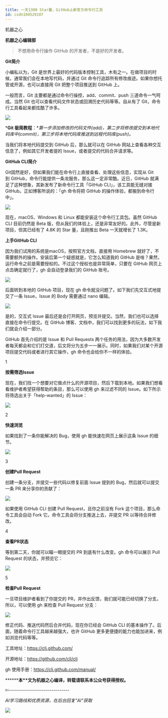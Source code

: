 ```yaml
---
title: 一天1300 Star量，GitHub上新官方命令行工具
id: csdn104529107
---
```


机器之心

**机器之心编辑部**

> 不想用命令行操作 GitHub 的开发者，不是好的开发者。

**Git简介**

小编私以为，Git 是世界上最好的代码版本控制工具，木有之一。在做项目的时候，通常我们会在本地写代码，并通过 Git 命令行追踪所有修改痕迹。如果你想托管或开源，也可以直接用 Git 把整个项目推送到 GitHub 上。

一般而言，Git 主要都是通过命令行操控，add、commit、push 三道命令一气呵成。当然 Git 也可以查看代码文件状态或回溯历史代码等等。自从有了 Git，命令行工具看起来都炫酷了许多。

![](../img/e062eac82629765a63ae70f248f96d85.png)

***Git 极简教程**：**第一步添加修改的代码文件(add)，第二步将修改提交到本地代码库中(commit)，第三步将本地代码库推送到远程代码库(push)。*

当我们将本地代码提交到 GitHub 后，那么就可以在 GitHub 网站上查看各种交互信息了，例如其它开发者提的 Issue，或者提交的代码合并请求等。

**GitHub CLI简介**

Git固然是好，但如果我们能在命令行上直接查看、处理这些信息，实现从 Git 到 GitHub，命令行能提供一条龙服务，那么这一定非常酷。近日，GitHub 就满足了这种想象，其新发布了新命令行工具「GitHub CLI」，该工具能无缝对接 GitHub。正如博客所说的：「gh 命令将把 GitHub 的操作体验，都搬到命令行中」。

![](../img/308c14f139f2e505ea8ee5ad29c77557.png)

现在，macOS、Windows 和 Linux 都能安装这个命令行工具包。虽然 GitHub CLI 目前仍然是 Beta 版，但从我们的体验上，还是非常友好的。此外，尽管是新项目，但其已经有了 4.8K 的 Star 量，且刚推出 Beta 一天就增长了 1.3K。

******上手GitHub CLI******

因为我们试用的系统是macOS，按照官方文档，直接用 Homebrew 就好了，不需要额外的操作。安装后第一个疑惑就是，它怎么知道我的 GitHub 是啥？果然，运行命令之前是需要授权的。不过这个授权也是异常简单，只要在 GitHub 网页上点击确定就行了，gh 会自动登录我们的 GitHub 账号。

![](../img/51a1ab40dc7ce01e37f0a06df34551f6.png)

后面转到本地的 GitHub 项目，现在 gh 命令就没问题了。如下我们先交互式地提交了一条 Issue，Issue 的 Body 需要通过 nano 编辑。

![](../img/84ac9a48b94620119db441ffd00006f1.png)

是的，交互式 Issue 最后还是会打开网页，预览并提交。当然，我们也可以选择直接在命令行提交。在 GitHub 博客、文档中，我们可以找到更多的玩法，如下我们就会介绍一部分。

GitHub 首先介绍的是 Issue 和 Pull Requests 两个任务的用法，因为大多数开发者每天都会和它们打交道，后文将分为五步一一展示。同时，如果我们对某个开源项目提交代码或者进行其它操作，gh 命令也会给你不一样的体验。

1

**按需筛选Issue**

现在，我们找一个想要对它做点什么的开源项目，然后下载到本地。如果我们想看看维护者希望获得帮助的条目，那么可以使用 gh 来过滤不同的 Issue。如下所示将筛选出关于「help-wanted」的 Issue：

![](../img/9ff9fd803a7ffe40d3285b19e15b636c.png)

2

**快速浏览**

如果找到了一条你能解决的 Bug，使用 gh 能快速在网页上展示这条 Issue 的细节。

![](../img/3bef97254a4aa6fb34d9afaf36427d8f.png)

3

**创建Pull Request**

创建一条分支，并提交一些代码以修复前面 Issue 提到的 Bug，然后就可以提交一条 PR 来分享你的贡献了：

![](../img/14be7d103ed173cc47a6315f5b8db43d.png)

如果使用 GitHub CLI 创建 Pull Request，且你之前没有 Fork 这个项目，那么命令工具会自动 Fork 它。命令工具会将分支推送上去，并提交 PR 以等待合并修改。

4

**查看PR状态**

等到第二天，你就可以瞄一眼提交的 PR 到底有什么改变。gh 命令可以展示 Pull Request 的状态，并预览它：

![](../img/ba58bcfd7fdc14fd59072189476f790a.png)

5

****检查Pull Request****

一旦项目维护者看到了你提交的 PR，并作出反馈，我们就可能已经切换了分支。所以，可以使用 gh 来检查 Pull Request 分支：

![](../img/e643dd957a7b9b3508be4d945bfd32d4.png)

修正代码、推送代码然后合并代码，现在你已经会 GitHub CLI 的基本操作了。后面，随着命令行工具越来越强大，也许 GitHub 更多更便捷的能力也能加进来，例如浏览代码等等。

工具地址：https://cli.github.com/

开源地址：https://github.com/cli/cli

gh 使用手册：https://cli.github.com/manual/

********本****文为机器之心编译，**转载请联系本公众号获得授权****。**

✄------------------------------

*AI学习路线和优质资源，在后台回复"AI"获取*

![](../img/ac1260bd6d55ebcd4401293b8b1ef5ff.png)